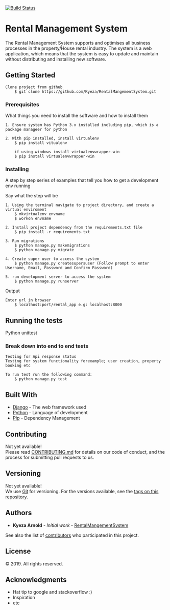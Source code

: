 [![Build Status](https://travis-ci.com/Kyeza/RentalMangementSystem.svg?branch=ft-auth)](https://travis-ci.com/Kyeza/RentalMangementSystem)

# Rental Management System

The Rental Management System supports and optimises all business processes in the property/House rental industry. The system is a web application, which means that the system is easy to update and maintain without distributing and installing new software.

## Getting Started

```
Clone project from github
    $ git clone https://github.com/Kyeza/RentalMangementSystem.git
```

### Prerequisites

What things you need to install the software and how to install them

```
1. Ensure system has Python 3.x installed including pip, which is a package manageer for python

2. With pip installed, install virtualenv 
    $ pip install vitualenv
    
    if using windows install virtualenvwrapper-win
    $ pip install virtualenvwrapper-win
```

### Installing

A step by step series of examples that tell you how to get a development env running

Say what the step will be

```
1. Using the terminal navigate to project directory, and create a virtual enviroment
    $ mkvirtualenv envname
    $ workon envname
    
2. Install project dependency from the requirements.txt file
    $ pip install -r requirements.txt
    
3. Run migrations
    $ python manage.py makemigrations
    $ python manage.py migrate
    
4. Create super user to access the system
    $ python manage.py createsupersuser (Follow prompt to enter Username, Email, Password and Confirm Password)
    
5. run development server to access the system
    $ python manage.py runserver
```

Output

```
Enter url in browser
    $ localhost:port/rental_app e.g: localhost:8000
```


## Running the tests

Python unittest

### Break down into end to end tests

```
Testing for Api response status
Testing for system functionality forexample; user creation, property booking etc

To run test run the following command:
    $ python manage.py test
```

## Built With

* [Django](https://www.djangoproject.com/) - The web framework used
* [Python](https://www.python.org/) - Language of development
* [Pip](https://pypi.org/project/pip/) - Dependency Management

## Contributing
Not yet available! <br>
Please read [CONTRIBUTING.md](#) for details on our code of conduct, and the process for submitting pull requests to us.

## Versioning
Not yet available! <br>
We use [Git](https://git-scm.com/) for versioning. For the versions available, see the [tags on this repository](#). 

## Authors

* **Kyeza Arnold** - *Initial work* - [RentalMangementSystem](https://github.com/Kyeza/RentalMangementSystem)

See also the list of [contributors](#) who participated in this project.

## License

© 2019. All rights reserved.

## Acknowledgments

* Hat tip to google and stackoverflow :)
* Inspiration
* etc
